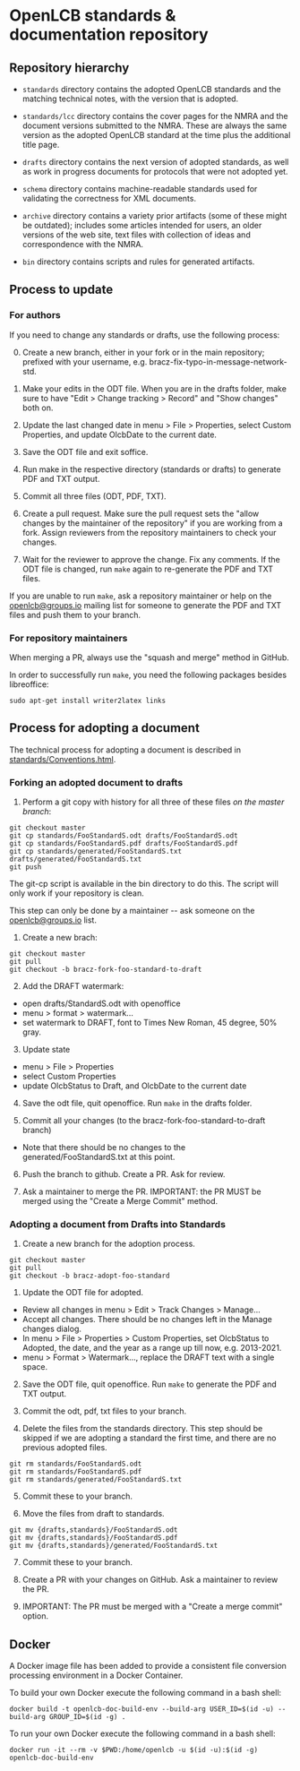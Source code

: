 # OpenLCB standards & documentation repository

## Repository hierarchy

- `standards` directory contains the adopted OpenLCB standards and the matching
  technical notes, with the version that is adopted.
  
- `standards/lcc` directory contains the cover pages for the NMRA and the
  document versions submitted to the NMRA. These are always the same version as
  the adopted OpenLCB standard at the time plus the additional title page.
  
- `drafts` directory contains the next version of adopted standards, as well as
  work in progress documents for protocols that were not adopted yet.
  
- `schema` directory contains machine-readable standards used for validating
  the correctness for XML documents.
  
- `archive` directory contains a variety prior artifacts (some of these might
  be outdated); includes some articles intended for users, an older versions of
  the web site, text files with collection of ideas and correspondence with the
  NMRA.

- `bin` directory contains scripts and rules for generated artifacts.

## Process to update

### For authors

If you need to change any standards or drafts, use the following process:

0. Create a new branch, either in your fork or in the main repository; prefixed
   with your username, e.g. bracz-fix-typo-in-message-network-std.

1. Make your edits in the ODT file. When you are in the drafts folder, make
   sure to have "Edit > Change tracking > Record" and "Show changes" both on.

2. Update the last changed date in menu > File > Properties, select Custom
   Properties, and update OlcbDate to the current date.
   
4. Save the ODT file and exit soffice.

5. Run make in the respective directory (standards or drafts) to generate PDF
   and TXT output.

6. Commit all three files (ODT, PDF, TXT).

7. Create a pull request. Make sure the pull request sets the "allow changes by
   the maintainer of the repository" if you are working from a fork. Assign
   reviewers from the repository maintainers to check your changes.

8. Wait for the reviewer to approve the change. Fix any comments. If the ODT
   file is changed, run `make` again to re-generate the PDF and TXT files.

If you are unable to run `make`, ask a repository maintainer or help on the
openlcb@groups.io mailing list for someone to generate the PDF and TXT files
and push them to your branch.

### For repository maintainers

When merging a PR, always use the "squash and merge" method in GitHub.

In order to successfully run `make`, you need the following packages besides
libreoffice:

```
sudo apt-get install writer2latex links
```

## Process for adopting a document

The technical process for adopting a document is described in
[standards/Conventions.html](standards/Conventions.html).

### Forking an adopted document to drafts

1. Perform a git copy with history for all three of these files *on the master branch*:

```
git checkout master
git cp standards/FooStandardS.odt drafts/FooStandardS.odt
git cp standards/FooStandardS.pdf drafts/FooStandardS.pdf
git cp standards/generated/FooStandardS.txt drafts/generated/FooStandardS.txt
git push
```
  
  The git-cp script is available in the bin directory to do this. The script
  will only work if your repository is clean.
  
  This step can only be done by a maintainer -- ask someone on the
  openlcb@groups.io list.

1. Create a new brach:

```
git checkout master
git pull
git checkout -b bracz-fork-foo-standard-to-draft
```

2. Add the DRAFT watermark:

  - open drafts/StandardS.odt with openoffice
  - menu > format > watermark...
  - set watermark to DRAFT, font to Times New Roman, 45 degree, 50% gray.

3. Update state

  - menu > File > Properties
  - select Custom Properties
  - update OlcbStatus to Draft, and OlcbDate to the current date

4. Save the odt file, quit openoffice. Run `make` in the drafts folder.

5. Commit all your changes (to the bracz-fork-foo-standard-to-draft branch)

  - Note that there should be no changes to the generated/FooStandardS.txt at
    this point.

6. Push the branch to github. Create a PR. Ask for review.

7. Ask a maintainer to merge the PR. IMPORTANT: the PR MUST be merged using the
   "Create a Merge Commit" method.


### Adopting a document from Drafts into Standards

1. Create a new branch for the adoption process.

```
git checkout master
git pull
git checkout -b bracz-adopt-foo-standard
```

1. Update the ODT file for adopted.

  - Review all changes in menu > Edit > Track Changes > Manage...
  - Accept all changes. There should be no changes left in the Manage changes
    dialog.
  - In menu > File > Properties > Custom Properties, set OlcbStatus to Adopted,
    the date, and the year as a range up till now, e.g. 2013-2021.
  - menu > Format > Watermark..., replace the DRAFT text with a single space.
    
2. Save the ODT file, quit openoffice. Run `make` to generate the PDF and TXT
   output.
   
3. Commit the odt, pdf, txt files to your branch.

4. Delete the files from the standards directory. This step should be skipped
   if we are adopting a standard the first time, and there are no previous
   adopted files.

```
git rm standards/FooStandardS.odt
git rm standards/FooStandardS.pdf
git rm standards/generated/FooStandardS.txt
```

5. Commit these to your branch.

6. Move the files from draft to standards.

```
git mv {drafts,standards}/FooStandardS.odt
git mv {drafts,standards}/FooStandardS.pdf
git mv {drafts,standards}/generated/FooStandardS.txt
```

7. Commit these to your branch.

8. Create a PR with your changes on GitHub. Ask a maintainer to review the PR.

9. IMPORTANT: The PR must be merged with a "Create a merge commit" option.

## Docker
A Docker image file has been added to provide a consistent file conversion processing environment in a Docker Container.

To build your own Docker execute the following command in a bash shell:

```
docker build -t openlcb-doc-build-env --build-arg USER_ID=$(id -u) --build-arg GROUP_ID=$(id -g) . 
```

To run your own Docker execute the following command in a bash shell:

```
docker run -it --rm -v $PWD:/home/openlcb -u $(id -u):$(id -g) openlcb-doc-build-env
```
